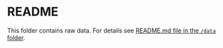 # README

This folder contains raw data. For details see [README.md file in the `/data` folder](https://github.com/Global-Health-Engineering/template-msc-thesis/tree/main/data).